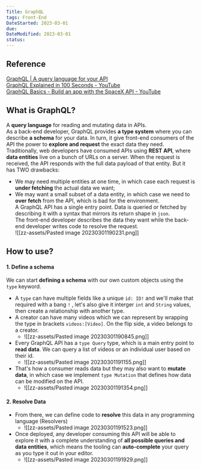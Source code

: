 ```yaml
---
Title: GraphQL
tags: Front-End
DateStarted: 2023-03-01
due:
DateModified: 2023-03-01
status:
---
```


## Reference

[GraphQL | A query language for your API](https://graphql.org/)  
[GraphQL Explained in 100 Seconds - YouTube](https://www.youtube.com/watch?v=eIQh02xuVw4)  
[GraphQL Basics - Build an app with the SpaceX API - YouTube](https://www.youtube.com/watch?v=7wzR4Ig5pTI)

## What is GraphQL?

A **query language** for reading and mutating data in APIs.  
As a back-end developer, GraphQL provides **a type system** where you can describe **a schema** for your data. In turn, it give front-end consumers of the API the power to **explore and request** the exact data they need.  
Traditionally, web developers have consumed APIs using **REST API**, where **data entities** live on a bunch of URLs on a server. When the request is received, the API responds with the full data payload of that entity. But it has TWO drawbacks:

- We may need multiple entities at one time, in which case each request is **under fetching** the actual data we want;
- We may want a small subset of a data entity, in which case we need to **over fetch** from the API, which is bad for the environment.  
  A GraphQL API has a single entry point. Data is queried or fetched by describing it with a syntax that mirrors its return shape in `json`.  
  The front-end developer describes the data they want while the back-end developer writes code to resolve the request.  
  ![[zz-assets/Pasted image 20230301190231.png]]

## How to use?

#### 1. Define a schema

We can start **defining a schema** with our own custom objects using the `type` keyword.

- A `type` can have multiple fields like a unique `id: ID!` and we'll make that required with a bang `!` , let's also give it interger `int` and `String` values, then create a relationship with another type.
- A creator can have many videos which we can represent by wrapping the type in brackets `videos:[Video]`. On the flip side, a video belongs to a creator.
  - ![[zz-assets/Pasted image 20230301190845.png]]
- Every GraphQL API has a `type Query` type, which is a main entry point to **read data**. We can query a list of videos or an individual user based on their id.
  - ![[zz-assets/Pasted image 20230301191155.png]]
- That's how a consumer reads data but they may also want to **mutate data**, in which case we implement `type Mutation` that defines how data can be modified on the API.
  - ![[zz-assets/Pasted image 20230301191354.png]]

#### 2. Resolve Data

- From there, we can define code to **resolve** this data in any programming language (Resolvers)
  - ![[zz-assets/Pasted image 20230301191523.png]]
- Once deployed, any developer consuming this API will be able to explore it with a complete understanding of **all possible queries and data entities**, which means the tooling can **auto-complete** your query as you type it out in your editor.
  - ![[zz-assets/Pasted image 20230301191929.png]]
